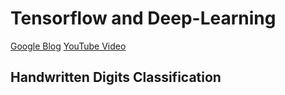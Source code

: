 # Tensorflow and Deep-Learning

[Google Blog](https://cloud.google.com/blog/big-data/2017/01/learn-tensorflow-and-deep-learning-without-a-phd)
[YouTube Video](https://www.youtube.com/watch?v=vq2nnJ4g6N0&feature=youtu.be)

## Handwritten Digits Classification
